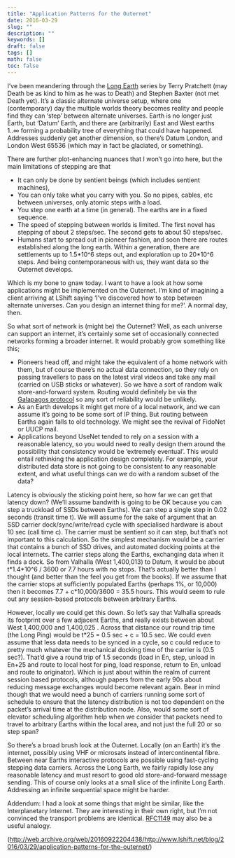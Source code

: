 ```yaml
---
title: "Application Patterns for the Outernet"
date: 2016-03-29
slug: ""
description: ""
keywords: []
draft: false
tags: []
math: false
toc: false
---
```


I’ve been meandering through the [Long Earth](https://en.wikipedia.org/wiki/The_Long_Earth_(series)) series by Terry Pratchett (may Death be as kind to him as he was to Death) and Stephen Baxter (not met Death yet). It’s a classic alternate universe setup, where one (contemporary) day the multiple worlds theory becomes reality and people find they can ‘step’ between alternate universes. Earth is no longer just Earth, but ‘Datum’ Earth, and there are (arbitrarily) East and West earths 1..∞ forming a probability tree of everything that could have happened. Addresses suddenly get another dimension, so there’s Datum London, and London West 65536 (which may in fact be glaciated, or something). 

There are further plot-enhancing nuances that I won’t go into here, but the main limitations of stepping are that 

* It can only be done by sentient beings (which includes sentient machines), 
* You can only take what you carry with you. So no pipes, cables, etc between universes, only atomic steps with a load.
* You step one earth at a time (in general). The earths are in a fixed sequence.
* The speed of stepping between worlds is limited. The first novel has stepping of about 2 steps/sec. The second gets to about 50 steps/sec.
* Humans start to spread out in pioneer fashion, and soon there are routes established along the long earth. Within a generation, there are settlements up to 1.5\*10^6 steps out, and exploration up to 20\*10^6 steps. And being contemporaneous with us, they want data so the Outernet develops.

Which is my bone to gnaw today. I want to have a look at how some applications might be implemented on the Outernet. I’m kind of imagining a client arriving at LShift saying ‘I’ve discovered how to step between alternate universes. Can you design an internet thing for me?’. A normal day, then.

So what sort of network is (might be) the Outernet? Well, as each universe can support an internet, it’s certainly some set of occasionally connected networks forming a broader internet. It would probably grow something like this; 

* Pioneers head off, and might take the equivalent of a home network with them, but of course there’s no actual data connection, so they rely on passing travellers to pass on the latest viral videos and take any mail (carried on USB sticks or whatever). So we have a sort of random walk store-and-forward system. Routing would definitely be via the [Galapagos protocol](http://www.theguardian.com/artanddesign/2013/sep/16/postcard-secrets-galapagos-islands) so any sort of reliability would be unlikely. 
* As an Earth develops it might get more of a local network, and we can assume it’s going to be some sort of IP thing. But routing between Earths again falls to old technology. We might see the revival of FidoNet or UUCP mail. 
* Applications beyond UseNet tended to rely on a session with a reasonable latency, so you would need to really design them around the possibility that consistency would be ‘extremely eventual’. This would entail rethinking the application design completely. For example, your distributed data store is not going to be consistent to any reasonable extent, and what useful things can we do with a random subset of the data?

Latency is obviously the sticking point here, so how far we can get that latency down? (We’ll assume bandwith is going to be OK because you can step a truckload of SSDs between Earths). We can step a single step in 0.02 seconds (transit time t). We will assume for the sake of argument that an SSD carrier dock/sync/write/read cycle with specialised hardware is about 10 sec (call time c). The carrier must be sentient so it can step, but that’s not important to this calculation. So the simplest mechanism would be a carrier that contains a bunch of SSD drives, and automated docking points at the local internets. The carrier steps along the Earths, exchanging data when it finds a dock. So from Valhalla (West 1,400,013) to Datum, it would be about t\*1.4\*10^6 / 3600 or 7.7 hours with no stops. That’s actually better than I thought (and better than the feel you get from the books). If we assume that the carrier stops at sufficiently populated Earths (perhaps 1%, or 10,000) then it becomes 7.7 + c*10,000/3600 = 35.5 hours. This would seem to rule out any session-based protocols between arbitrary Earths. 

However, locally we could get this down. So let’s say that Valhalla spreads its footprint over a few adjacent Earths, and really exists between about West 1,400,000 and 1,400,025 . Across that distance our round trip time (the Long Ping) would be t*25 = 0.5 sec  + c = 10.5 sec. We could even assume that less data needs to be synced in a cycle, so c could reduce to pretty much whatever the mechanical docking time of the carrier is (0.5 sec?). That’d give a round trip of 1.5 seconds (load in En, step, unload in En+25 and route to local host for ping, load response, return to En, unload and route to originator). Which is just about within the realm of current session based protocols, although papers from the early 90s about reducing message exchanges would become relevant again. Bear in mind though that we would need a bunch of carriers running some sort of schedule to ensure that the latency distribution is not too dependent on the packet’s arrival time at the distribution node. Also, would some sort of elevator scheduling algorithm help when we consider that packets need to travel to arbitrary Earths within the local area, and not just the full 20 or so step span?

So there’s a broad brush look at the Outernet. Locally (on an Earth) it’s the internet, possibly using VHF or microsats instead of intercontinental fibre. Between near Earths interactive protocols are possible using fast-cycling stepping data carriers. Across the Long Earth, we fairly rapidly lose any reasonable latency and must resort to good old store-and-forward message sending. This of course only looks at a small slice of the infinite Long Earth. Addressing an infinite sequential space might be harder.

Addendum: I had a look at some things that might be similar, like the Interplanetary Internet. They are interesting in their own right, but I’m not convinced the transport problems are identical. [RFC1149](https://www.ietf.org/rfc/rfc1149.txt) may also be a useful analogy.

(http://web.archive.org/web/20160922204438/http://www.lshift.net/blog/2016/03/29/application-patterns-for-the-outernet/)